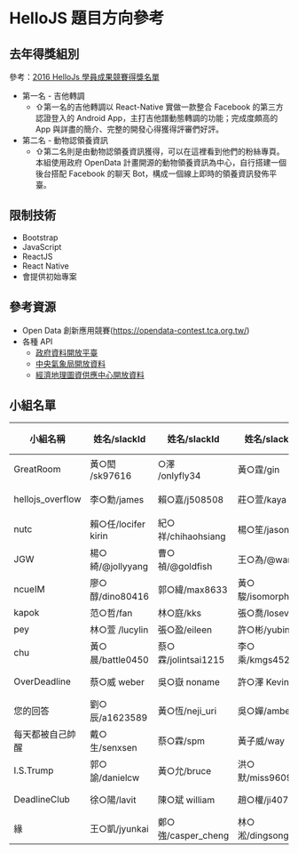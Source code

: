 # HelloJS 題目方向參考

## 去年得獎組別

參考：[2016 HelloJs 學員成果競賽得獎名單](http://trunk-studio.com/blog/hellojs-cheng-guo-jing-sai-ming-ci-gong-bu/)

- 第一名 - 吉他轉調
  - ⇧第一名的吉他轉調以 React-Native 實做一款整合 Facebook 的第三方認證登入的 Android App，主打吉他譜動態轉調的功能；完成度頗高的 App 與詳盡的簡介、完整的開發心得獲得評審們好評。
- 第二名 - 動物認領養資訊
  - ⇧第二名則是由動物認領養資訊獲得，可以在這裡看到他們的粉絲專頁。本組使用政府 OpenData 計畫開源的動物領養資訊為中心，自行搭建一個後台搭配 Facebook 的聊天 Bot，構成一個線上即時的領養資訊發佈平臺。

## 限制技術
- Bootstrap
- JavaScript
- ReactJS
- React Native
- 會提供初始專案

## 參考資源

- Open Data 創新應用競賽(https://opendata-contest.tca.org.tw/)
- 各種 API
    - [政府資料開放平臺](http://data.gov.tw/)
    - [中央氣象局開放資料](http://opendata.cwb.gov.tw/index)
    - [經濟地理圖資供應中心開放資料](http://egis.moea.gov.tw/opendata)

## 小組名單
小組名稱 | 姓名/slackId | 姓名/slackId | 姓名/slackId | 姓名/slackId | 姓名/slackId 
-|-|-|-|-|-
GreatRoom | 黃○閎<br>/sk97616 | ○澤<br>/onlyfly34 | 黃○霆/gin | 林○平/jia880171
hellojs_overflow | 李○勳/james | 賴○嘉/j508508 | 莊○萱/kaya | 徐○懿/shiaoyi
nutc | 賴○任/locifer kirin | 紀○祥/chihaohsiang | 楊○笙/jason	
JGW | 楊○綺/@jollyyang | 曹○禎/@goldfish | 王○為/@wang	
ncueIM | 廖○醇/dino80416 | 郭○緯/max8633 | 黃○駿/isomorphic	
kapok | 范○哲/fan | 林○庭/kks | 張○喬/losevoid	
pey | 林○萱 /lucylin | 張○盈/eileen | 許○彬/yubin	
chu | 黃○晨/battle0450 | 蔡○霖/jolintsai1215 | 李○乘/kmgs4524	
OverDeadline | 蔡○威 weber | 吳○嶽 noname | 許○澤 Kevin | 陳○如 ostrich2821 | 盧○君 lillian
您的回答 | 劉○辰/a1623589 | 黃○恆/neji_uri  | 吳○嬋/amber	
每天都被自己帥醒 | 戴○生/senxsen | 蔡○霖/spm | 黃子威/way | 陳○明
I.S.Trump | 郭○諭/danielcw | 黃○允/bruce | 洪○默/miss960916	
DeadlineClub | 徐○陽/lavit | 陳○斌 william | 趙○權/ji40709 | 林○廷 / s0461117
緣 | 王○凱/jyunkai | 鄭○強/casper_cheng | 林○淞/dingsong	

